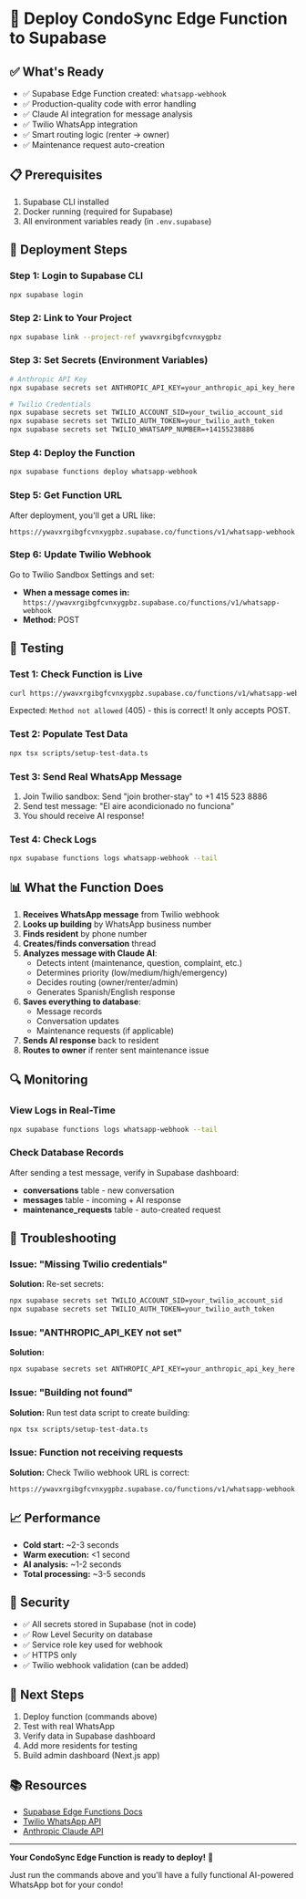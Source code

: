 # 🚀 Deploy CondoSync Edge Function to Supabase

## ✅ What's Ready

- ✅ Supabase Edge Function created: `whatsapp-webhook`
- ✅ Production-quality code with error handling
- ✅ Claude AI integration for message analysis
- ✅ Twilio WhatsApp integration
- ✅ Smart routing logic (renter → owner)
- ✅ Maintenance request auto-creation

## 📋 Prerequisites

1. Supabase CLI installed
2. Docker running (required for Supabase)
3. All environment variables ready (in `.env.supabase`)

## 🚀 Deployment Steps

### Step 1: Login to Supabase CLI

```bash
npx supabase login
```

### Step 2: Link to Your Project

```bash
npx supabase link --project-ref ywavxrgibgfcvnxygpbz
```

### Step 3: Set Secrets (Environment Variables)

```bash
# Anthropic API Key
npx supabase secrets set ANTHROPIC_API_KEY=your_anthropic_api_key_here

# Twilio Credentials
npx supabase secrets set TWILIO_ACCOUNT_SID=your_twilio_account_sid
npx supabase secrets set TWILIO_AUTH_TOKEN=your_twilio_auth_token
npx supabase secrets set TWILIO_WHATSAPP_NUMBER=+14155238886
```

### Step 4: Deploy the Function

```bash
npx supabase functions deploy whatsapp-webhook
```

### Step 5: Get Function URL

After deployment, you'll get a URL like:
```
https://ywavxrgibgfcvnxygpbz.supabase.co/functions/v1/whatsapp-webhook
```

### Step 6: Update Twilio Webhook

Go to Twilio Sandbox Settings and set:
- **When a message comes in:** `https://ywavxrgibgfcvnxygpbz.supabase.co/functions/v1/whatsapp-webhook`
- **Method:** POST

## 🧪 Testing

### Test 1: Check Function is Live

```bash
curl https://ywavxrgibgfcvnxygpbz.supabase.co/functions/v1/whatsapp-webhook
```

Expected: `Method not allowed` (405) - this is correct! It only accepts POST.

### Test 2: Populate Test Data

```bash
npx tsx scripts/setup-test-data.ts
```

### Test 3: Send Real WhatsApp Message

1. Join Twilio sandbox: Send "join brother-stay" to +1 415 523 8886
2. Send test message: "El aire acondicionado no funciona"
3. You should receive AI response!

### Test 4: Check Logs

```bash
npx supabase functions logs whatsapp-webhook --tail
```

## 📊 What the Function Does

1. **Receives WhatsApp message** from Twilio webhook
2. **Looks up building** by WhatsApp business number
3. **Finds resident** by phone number
4. **Creates/finds conversation** thread
5. **Analyzes message with Claude AI**:
   - Detects intent (maintenance, question, complaint, etc.)
   - Determines priority (low/medium/high/emergency)
   - Decides routing (owner/renter/admin)
   - Generates Spanish/English response
6. **Saves everything to database**:
   - Message records
   - Conversation updates
   - Maintenance requests (if applicable)
7. **Sends AI response** back to resident
8. **Routes to owner** if renter sent maintenance issue

## 🔍 Monitoring

### View Logs in Real-Time

```bash
npx supabase functions logs whatsapp-webhook --tail
```

### Check Database Records

After sending a test message, verify in Supabase dashboard:
- **conversations** table - new conversation
- **messages** table - incoming + AI response
- **maintenance_requests** table - auto-created request

## 🐛 Troubleshooting

### Issue: "Missing Twilio credentials"

**Solution:** Re-set secrets:
```bash
npx supabase secrets set TWILIO_ACCOUNT_SID=your_twilio_account_sid
npx supabase secrets set TWILIO_AUTH_TOKEN=your_twilio_auth_token
```

### Issue: "ANTHROPIC_API_KEY not set"

**Solution:**
```bash
npx supabase secrets set ANTHROPIC_API_KEY=your_anthropic_api_key_here
```

### Issue: "Building not found"

**Solution:** Run test data script to create building:
```bash
npx tsx scripts/setup-test-data.ts
```

### Issue: Function not receiving requests

**Solution:** Check Twilio webhook URL is correct:
```
https://ywavxrgibgfcvnxygpbz.supabase.co/functions/v1/whatsapp-webhook
```

## 📈 Performance

- **Cold start:** ~2-3 seconds
- **Warm execution:** <1 second
- **AI analysis:** ~1-2 seconds
- **Total processing:** ~3-5 seconds

## 🔐 Security

- ✅ All secrets stored in Supabase (not in code)
- ✅ Row Level Security on database
- ✅ Service role key used for webhook
- ✅ HTTPS only
- ✅ Twilio webhook validation (can be added)

## 🎯 Next Steps

1. Deploy function (commands above)
2. Test with real WhatsApp
3. Verify data in Supabase dashboard
4. Add more residents for testing
5. Build admin dashboard (Next.js app)

## 📚 Resources

- [Supabase Edge Functions Docs](https://supabase.com/docs/guides/functions)
- [Twilio WhatsApp API](https://www.twilio.com/docs/whatsapp)
- [Anthropic Claude API](https://docs.anthropic.com/)

---

**Your CondoSync Edge Function is ready to deploy!** 🎉

Just run the commands above and you'll have a fully functional AI-powered WhatsApp bot for your condo!
